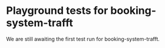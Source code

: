 # Playground tests for booking-system-trafft
We are still awaiting the first test run for booking-system-trafft.
